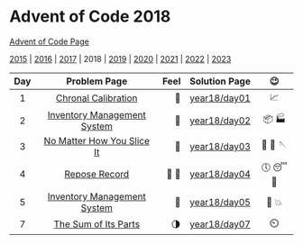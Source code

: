 # Advent of Code 2018

[Advent of Code Page](https://adventofcode.com/2018)

[2015](/year15) | [2016](/year16) | [2017](/year17) | 2018 | [2019](/year19) | [2020](/year20) | [2021](/year21) | [2022](/year22) | [2023](/year23)

| Day |                            Problem Page                            | Feel |       Solution Page       |           :wink:           | 
|:--:|:------------------------------------------------------------------:| ---: |:-------------------------:|:--------------------------:| 
|  1 |     [Chronal Calibration](https://adventofcode.com/2018/day/1)     | :star2: | [year18/day01](/year18/day01) | :chart_with_upwards_trend: | 
|  2 | [Inventory Management System](https://adventofcode.com/2018/day/2) | :star2: | [year18/day02](/year18/day02) |    :package: :factory:     | 
|  3 | [No Matter How You Slice It](https://adventofcode.com/2018/day/3) | :star2: | [year18/day03](/year18/day03) |    :dress: :santa: :sewing_needle:     | 
|  4 | [Repose Record](https://adventofcode.com/2018/day/4) | :star2: :star2: | [year18/day04](/year18/day04) |    :clock5: :sleeping: :guard:     | 
|  5  | [Inventory Management System](https://adventofcode.com/2018/day/5) | :blue_heart: | [year18/day05](/year18/day05) |    :test_tube: :boom:     | 
|  7  | [The Sum of Its Parts](https://adventofcode.com/2018/day/7) | :last_quarter_moon: | [year18/day07](/year18/day07) |    :timer_clock:     | 
